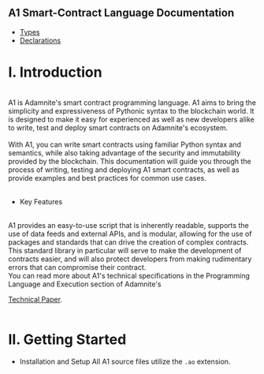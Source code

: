 ## A1 Smart-Contract Language Documentation

- [Types](Docs/Types.md)
- [Declarations](Docs/Declarations.md)


# I. Introduction
<br>
A1 is Adamnite's smart contract programming language. A1 aims to bring the simplicity and expressiveness of Pythonic syntax to the blockchain world. 
It is designed to make it easy for experienced as well as new developers alike to write, test and deploy smart contracts on Adamnite's ecosystem. 
<br> <br>
With A1, you can write smart contracts using familiar Python syntax and semantics, while also taking advantage of the security and immutability 
provided by the blockchain. This documentation will guide you through the process of writing, testing and deploying A1 smart contracts, 
as well as provide examples and best practices for common use cases.
<br><br>

- Key Features
<br>
A1 provides an easy-to-use script that is inherently readable,
supports the use of data feeds and external APIs, and is modular,
allowing for the use of packages and standards that can drive the
creation of complex contracts. This standard library in particular
will serve to make the development of contracts easier, and will
also protect developers from making rudimentary errors that can
compromise their contract.
<br>
You can read more about A1's technical specifications in the Programming Language and Execution section of Adamnite's 

[Technical Paper](https://adamnite.org/Adamnite_Technical_Paper.pdf).
<br><br>

# II. Getting Started
- Installation and Setup 
All A1 source files utilize the `.ao` extension. 